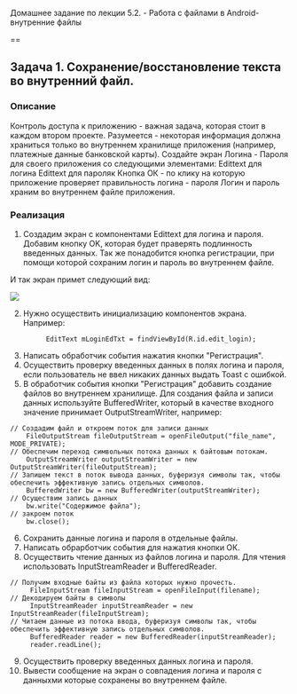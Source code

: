 Домашнее задание по лекции 5.2. - Работа с файлами в Android- внутренние файлы


==
## Задача 1. Сохранение/восстановление текста во внутренний файл.
### Описание

Контроль доступа к приложению - важная задача, которая стоит в каждом втором проекте. 
Разумеется - некоторая информация должна храниться только во внутреннем хранилище приложения (например, платежные данные банковской карты).
Создайте экран Логина - Пароля для своего приложения со следующими элементами:
Edittext для логина
Edittext для пароляк
Кнопка ОК - по клику на которую приложение проверяет правильность логина - пароля
Логин и пароль храним во внутреннем файле приложения.


### Реализация

1. Создадим экран с компонентами Edittext для логина и пароля.
Добавим кнопку OK, которая будет праверять подлинность введенных данных.
Так же понадобится кнопка регистрации, при помощи которой сохраним логин и пароль во внутреннем файле.

И так экран примет следующий вид:

![](https://github.com/netology-code/and-homeworks/blob/master/5.2.Internal/img/login.png)

2. Нужно осуществить инициализацию компонентов экрана.
 Например:
 
 ```
          EditText mLoginEdTxt = findViewById(R.id.edit_login);
 ```
 
3. Написать обработчик события нажатия кнопки "Регистрация".
4. Осуществить проверку введенных данных в полях логина и пароля, если пользователь не ввел никаких данных выдать Toast с ошибкой.
5. В обработчик события кнопки "Регистрация" добавить создание файлов во внутреннем хранилище. 
Для создания файла и записи данных используйте BufferedWriter, который в качестве входного значение принимает OutputStreamWriter, например:

```
// Создадим файл и откроем поток для записи данных
    FileOutputStream fileOutputStream = openFileOutput("file_name", MODE_PRIVATE);
// Обеспечим переход символьных потока данных к байтовым потокам.
    OutputStreamWriter outputStreamWriter = new OutputStreamWriter(fileOutputStream);
// Запишем текст в поток вывода данных, буферизуя символы так, чтобы обеспечить эффективную запись отдельных символов.
    BufferedWriter bw = new BufferedWriter(outputStreamWriter);
// Осуществим запись данных 
    bw.write("Содержимое файла");
// закроем поток
    bw.close();
```


6. Сохранить данные логина и пароля в отдельные файлы.
7. Написать обрарботчик события для нажатия кнопки ОК.
8. Осуществить чтение данных из файлов логина и пароля.
Для чтения использовать InputStreamReader и BufferedReader.

```
// Получим входные байты из файла которых нужно прочесть.
     FileInputStream fileInputStream = openFileInput(filename);
// Декодируем байты в символы 
     InputStreamReader inputStreamReader = new InputStreamReader(fileInputStream);
// Читаем данные из потока ввода, буферизуя символы так, чтобы обеспечить эффективную запись отдельных символов.
     BufferedReader reader = new BufferedReader(inputStreamReader);
     reader.readLine();
```

9. Осуществить проверку введенных данных логина и пароля.
10. Вывести сообщение на экран о совпадения логина и пароля с данныхми которые сохранены во внутреннем файле.


